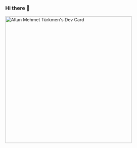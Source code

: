 ### Hi there 👋

<!--
**altanmehmet/altanmehmet** is a ✨ _special_ ✨ repository because its `README.md` (this file) appears on your GitHub profile.

Here are some ideas to get you started:

- 🔭 I’m currently working on ...
- 🌱 I’m currently learning ...
- 👯 I’m looking to collaborate on ...
- 🤔 I’m looking for help with ...
- 💬 Ask me about ...
- 📫 How to reach me: ...
- 😄 Pronouns: ...
- ⚡ Fun fact: ...
-->
<a href="https://app.daily.dev/altanmehmettrkmen"><img src="https://api.daily.dev/devcards/42f0e617c0414517ac220947a85c2eb7.png?r=xnh" width="400" alt="Altan Mehmet Türkmen's Dev Card"/></a>
